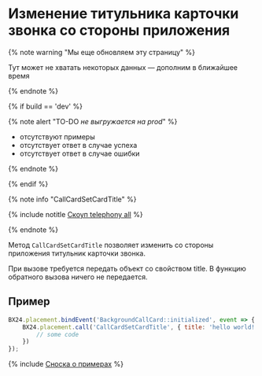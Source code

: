 # Изменение титульника карточки звонка со стороны приложения

{% note warning "Мы еще обновляем эту страницу" %}

Тут может не хватать некоторых данных — дополним в ближайшее время

{% endnote %}

{% if build == 'dev' %}

{% note alert "TO-DO _не выгружается на prod_" %}

- отсутствуют примеры
- отсутствует ответ в случае успеха
- отсутствует ответ в случае ошибки

{% endnote %}

{% endif %}

{% note info "CallCardSetCardTitle" %}

{% include notitle [Скоуп telephony all](../../../telephony/_includes/scope-telephony-all.md) %}

{% endnote %}

Метод `CallCardSetCardTitle` позволяет изменить со стороны приложения титульник карточки звонка.

При вызове требуется передать объект со свойством title. В функцию обратного вызова ничего не передается.

## Пример

```js
BX24.placement.bindEvent('BackgroundCallCard::initialized', event => {
    BX24.placement.call('CallCardSetCardTitle', { title: 'hello world! }, () => {
        // some code
    })
});
```

{% include [Сноска о примерах](../../../../_includes/examples.md) %}